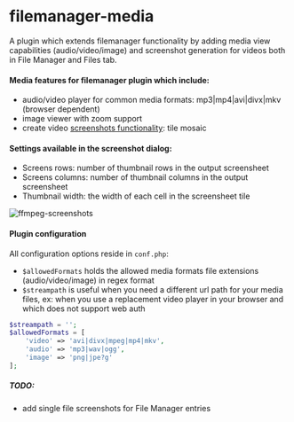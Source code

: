 # filemanager-media
A plugin which extends filemanager functionality by adding media view capabilities (audio/video/image) and screenshot generation for videos both in File Manager and Files tab.

#### Media features for filemanager plugin which include:
- audio/video player for common media formats: mp3|mp4|avi|divx|mkv (browser dependent)
- image viewer with zoom support
- create video [screenshots functionality](https://github.com/nelu/rutorrent-filemanager-media/assets/3987091/1ffee760-aac5-443c-86e9-68a01353d2b7): tile mosaic

#### Settings available in the screenshot dialog:
 - Screens rows: number of thumbnail rows in the output screensheet 
 - Screens columns: number of thumbnail columns in the output screensheet 
 - Thumbnail width: the width of each cell in the screensheet tile

![ffmpeg-screenshots](https://github.com/nelu/rutorrent-filemanager-media/assets/3987091/ae027bbf-3f23-48a4-9f90-d3b645de971d)

#### Plugin configuration
All configuration options reside in `conf.php`:
  - `$allowedFormats` holds the allowed media formats file extensions (audio/video/image) in regex format
  - `$streampath` is useful when you need a different url path for your media files, ex: when you use a replacement video player in your browser and which does not support web auth 
```php 
$streampath = '';
$allowedFormats = [
    'video' => 'avi|divx|mpeg|mp4|mkv',
    'audio' => 'mp3|wav|ogg',
    'image' => 'png|jpe?g'
];
```

##### TODO:
- add single file screenshots for File Manager entries

